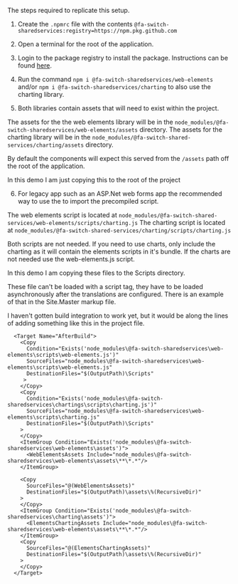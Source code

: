 The steps required to replicate this setup.

1. Create the `.npmrc` file with the contents `@fa-switch-sharedservices:registry=https://npm.pkg.github.com`

2. Open a terminal for the root of the application.

3. Login to the package registry to install the package. Instructions can be found [here](https://elements-docs.fa-switch.com/articles/getting-started).

4. Run the command `npm i @fa-switch-sharedservices/web-elements` and/or `npm i @fa-switch-sharedservices/charting` to also use the charting library.

5. Both libraries contain assets that will need to exist within the project.

The assets for the the web elements library will be in the `node_modules/@fa-switch-sharedservices/web-elements/assets` directory.
The assets for the charting library will be in the `node_modules/@fa-switch-shared-services/charting/assets` directory.

By default the components will expect this served from the `/assets` path off the root of the application.

In this demo I am just copying this to the root of the project

6. For legacy app such as an ASP.Net web forms app the recommended way to use the to import the precompiled script.

The web elements script is located at `node_modules/@fa-switch-shared-services/web-elements/scripts/charting.js`
The charting script is located at `node_modules/@fa-switch-shared-services/charting/scripts/charting.js`

Both scripts are not needed. If you need to use charts, only include the charting as it will contain the elements scripts in it's bundle. If the charts are not needed use the web-elements.js script.

In this demo I am copying these files to the Scripts directory.

These file can't be loaded with a script tag, they have to be loaded asynchronously after the translations are configured. There is an example of that in the Site.Master markup file.

I haven't gotten build integration to work yet, but it would be along the lines of adding something like this in the project file.

```
  <Target Name="AfterBuild">
    <Copy
      Condition="Exists('node_modules\@fa-switch-sharedservices\web-elements\scripts\web-elements.js')"
      SourceFiles="node_modules\@fa-switch-sharedservices\web-elements\scripts\web-elements.js"
      DestinationFiles="$(OutputPath)\Scripts"
     >
    </Copy>
    <Copy
      Condition="Exists('node_modules\@fa-switch-sharedservices\chartings\scripts\charting.js')"
      SourceFiles="node_modules\@fa-switch-sharedservices\web-elements\scripts\charting.js"
      DestinationFiles="$(OutputPath)\Scripts"
    >
    </Copy>
    <ItemGroup Condition="Exists('node_modules\@fa-switch-sharedservices\web-elements\assets')">
      <WebElementsAssets Include="node_modules\@fa-switch-sharedservices\web-elements\assets\**\*.*"/>
    </ItemGroup>

    <Copy
      SourceFiles="@(WebElementsAssets)"
      DestinationFiles="$(OutputPath)\assets\%(RecursiveDir)"
    >
    </Copy>
    <ItemGroup Condition="Exists('node_modules\@fa-switch-sharedservices\charting\assets')">
      <ElementsChartingAssets Include="node_modules\@fa-switch-sharedservices\web-elements\assets\**\*.*"/>
    </ItemGroup>
    <Copy
      SourceFiles="@(ElementsChartingAssets)"
      DestinationFiles="$(OutputPath)\assets\%(RecursiveDir)"
    >
    </Copy>
  </Target>
```

